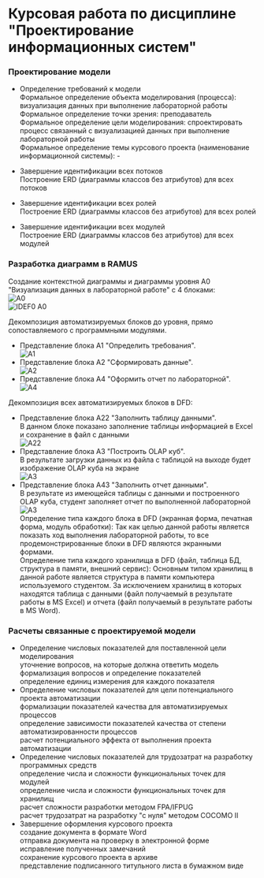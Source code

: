 # Курсовая работа по дисциплине "Проектирование информационных систем"  
### Проектирование модели
* Определение требований к модели  
 Формальное определение объекта моделирования (процесса): визуализация данных при выполнение лабораторной работы   
 Формальное определение точки зрения: преподаватель  
 Формальное определение цели моделирования: спроектировать процесс связанный с визуализацией данных при выполнение лабораторной работы  
 Формальное определение темы курсового проекта (наименование информационной системы): -  

* Завершение идентификации всех потоков  
Построение ERD (диаграммы классов без атрибутов) для всех потоков    
* Завершение идентификации всех ролей  
Построение ERD (диаграммы классов без атрибутов) для всех ролей  
* Завершение идентификации всех модулей  
Построение ERD (диаграммы классов без атрибутов) для всех модулей  

### Разработка диаграмм в RAMUS  
Создание контекстной диаграммы и диаграммы уровня A0 "Визуализация данных в лабораторной работе" c 4 блоками:  
![A0](https://github.com/AbakumtsevRoman/coursework/blob/master/Скрины%20программы/01_A0.png)  
![IDEF0 A0](https://github.com/AbakumtsevRoman/coursework/blob/master/Скрины%20программы/02_A0.png)  

Декомпозиция автоматизируемых блоков до уровня, прямо сопоставляемого с программными модулями.  
* Представление блока A1 "Определить требования".  
![A1](https://github.com/AbakumtsevRoman/coursework/blob/master/Скрины%20программы/03_A1.png)  
* Представление блока A2 "Сформировать данные".  
![A2](https://github.com/AbakumtsevRoman/coursework/blob/master/Скрины%20программы/04_A2.png)  
* Представление блока A4 "Оформить отчет по лабораторной".  
![A4](https://github.com/AbakumtsevRoman/coursework/blob/master/Скрины%20программы/07_A4.png)    

Декомпозиция всех автоматизируемых блоков в DFD:  
* Представление блока A22 "Заполнить таблицу данными".  
В данном блоке показано заполнение таблицы информацией в Excel и сохранение в файл с данными  
![A22](https://github.com/AbakumtsevRoman/coursework/blob/master/Скрины%20программы/05_A22.png)  
* Представление блока A3 "Построить OLAP куб".  
В результате загрузки данных из файла с таблицой на выходе будет изображение OLAP куба на экране  
![A3](https://github.com/AbakumtsevRoman/coursework/blob/master/Скрины%20программы/06_A3.png)  
* Представление блока A43 "Заполнить отчет данными".  
В результате из имеющейся таблицы с данными и построенного OLAP куба, студент заполняет отчет по выполненной лабораторной  
![A3](https://github.com/AbakumtsevRoman/coursework/blob/master/Скрины%20программы/08_A43.png)  
 Определение типа каждого блока в DFD (экранная форма, печатная форма, модуль обработки): Так как целью данной работы является показать ход выполнения лабораторной работы, то все продемонстрированные блоки в DFD являются экранными формами.  
 Определение типа каждого хранилища в DFD (файл, таблица БД, структура в памяти, внешний сервис): Основным типом хранилищ в данной работе является структура в памяти компьютера используемого студентом. За исключением хранилищ в которых находятся таблица с данными (файл получаемый в результате работы в MS Excel) и отчета (файл получаемый в результате работы в MS Word).   

### Расчеты связанные с проектируемой модели
* Определение числовых показателей для поставленной цели моделирования  
уточнение вопросов, на которые должна ответить модель  
формализация вопросов и определение показателей  
определение единиц измерения для каждого показателя  
* Определение числовых показателей для цели потенциального проекта автоматизации  
формализации показателей качества для автоматизируемых процессов  
определение зависимости показателей качества от степени автоматизированности процессов  
расчет потенциального эффекта от выполнения проекта автоматизации  
* Определение числовых показателей для трудозатрат на разработку программных средств  
определение числа и сложности функциональных точек для модулей  
определение числа и сложности функциональных точек для хранилищ  
расчет сложности разработки методом FPA/IFPUG  
расчет трудозатрат на разработку "с нуля" методом COCOMO II  
* Завершение оформления курсового проекта  
создание документа в формате Word  
отправка документа на проверку в электронной форме  
исправление полученных замечаний  
сохранение курсового проекта в архиве  
представление подписанного титульного листа в бумажном виде  

